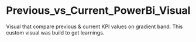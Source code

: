 # Previous_vs_Current_PowerBi_Visual
Visual that compare previous &amp; current KPI values on gradient band. This custom visual was build to get learnings.
